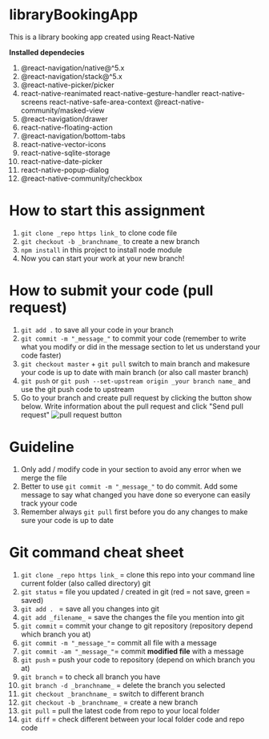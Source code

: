 # libraryBookingApp
This is a library booking app created using React-Native 

**Installed dependecies**
1. @react-navigation/native@^5.x
2. @react-navigation/stack@^5.x
3. @react-native-picker/picker
4. react-native-reanimated react-native-gesture-handler react-native-screens react-native-safe-area-context @react-native-community/masked-view
5. @react-navigation/drawer
6. react-native-floating-action
7. @react-navigation/bottom-tabs
8. react-native-vector-icons
9. react-native-sqlite-storage
10. react-native-date-picker
11. react-native-popup-dialog
12. @react-native-community/checkbox

# How to start this assignment
1. `git clone _repo https link_` to clone code file
2. `git checkout -b _branchname_` to create a new branch
3. `npm install` in this project to install node module
4. Now you can start your work at your new branch!

# How to submit your code (pull request)
1. `git add .` to save all your code in your branch
2. `git commit -m "_message_"` to commit your code (remember to write what you modify or did in the message section to let us understand your code faster)
3. `git checkout master` + `git pull` switch to main branch and makesure your code is up to date with main branch (or also call master branch)
4. `git push` or `git push --set-upstream origin _your branch name_` and use the git push code to upstream
5. Go to your branch and create pull request by clicking the button show below. Write information about the pull request and click "Send pull request"
![pull request button](https://trendblog.net/wp-content/uploads/2021/10/word-image-227.png)

# Guideline
1. Only add / modify code in your section to avoid any error when we merge the file
2. Better to use `git commit -m "_message_"` to do commit. Add some message to say what changed you have done so everyone can easily track yyour code
3. Remember always `git pull` first before you do any changes to make sure your code is up to date

# Git command cheat sheet
1. `git clone _repo https link_` = clone this repo into your command line current folder (also called directory)
   git
2. `git status` = file you updated / created in git (red = not save, green = saved)
3. `git add . ` = save all you changes into git
4. `git add _filename_` = save the changes the file you mention into git
5. `git commit` = commit your change to git repository (repository depend which branch you at)
6. `git commit -m "_message_"`= commit all file with a message
7. `git commit -am "_message_"`= commit __modified file__ with a message
8. `git push` = push your code to repository (depend on which branch you at)
9. `git branch` = to check all branch you have
10. `git branch -d _branchname_` = delete the branch you selected
11. `git checkout _branchname_` =  switch to different branch
12. `git checkout -b _branchname_` = create a new branch
13. `git pull` = pull the latest code from repo to your local folder
14. `git diff` = check different between your local folder code and repo code 
